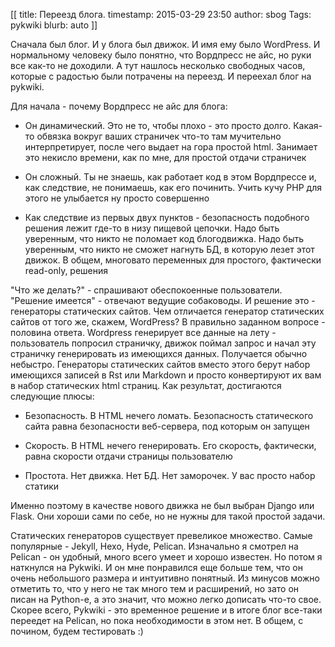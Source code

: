 [[
title: Переезд блога.
timestamp: 2015-03-29 23:50
author: sbog
Tags: pykwiki
blurb: auto
]]

Сначала был блог. И у блога был движок. И имя ему было WordPress. И нормальному
человеку было понятно, что Вордпресс не айс, но руки все как-то не доходили. А
тут нашлось несколько свободных часов, которые с радостью были потрачены на
переезд. И переехал блог на pykwiki.

Для начала - почему Вордпресс не айс для блога:

* Он динамический. Это не то, чтобы плохо - это просто долго. Какая-то обвязка
вокруг ваших страничек что-то там мучительно интерпретирует, после чего выдает
на гора простой html. Занимает это некисло времени, как по мне, для простой
отдачи страничек

* Он сложный. Ты не знаешь, как работает код в этом Вордпрессе и, как следствие,
не понимаешь, как его починить. Учить кучу PHP для этого не улыбается ну
просто совершенно

* Как следствие из первых двух пунктов - безопасность подобного решения лежит
где-то в низу пищевой цепочки. Надо быть уверенным, что никто не поломает код
блогодвижка. Надо быть уверенным, что никто не сможет нагнуть БД, в которую
лезет этот движок. В общем, многовато переменных для простого, фактически
read-only, решения


"Что же делать?" - спрашивают обеспокоенные пользователи. "Решение имеется" - 
отвечают ведущие собаководы. И решение это - генераторы статических сайтов.
Чем отличается генератор статических сайтов от того же, скажем, WordPress? В
правильно заданном вопросе - половина ответа. Wordpress генерирует все данные
на лету - пользователь попросил страничку, движок поймал запрос и начал эту
страничку генерировать из имеющихся данных. Получается обычно небыстро.
Генераторы статических сайтов вместо этого берут набор имеющихся записей в 
Rst или Markdown и просто конвертируют их вам в набор статических html страниц.
Как результат, достигаются следующие плюсы:

* Безопасность. В HTML нечего ломать. Безопасность статического сайта равна
безопасности веб-сервера, под которым он запущен

* Скорость. В HTML нечего генерировать. Его скорость, фактически, равна
скорости отдачи страницы пользователю

* Простота. Нет движка. Нет БД. Нет заморочек. У вас просто набор статики

Именно поэтому в качестве нового движка не был выбран Django или Flask. Они
хороши сами по себе, но не нужны для такой простой задачи.

Статических генераторов существует превеликое множество. Самые популярные -
Jekyll, Hexo, Hyde, Pelican. Изначально я смотрел на Pelican - он удобный,
много всего умеет и хорошо известен. Но потом я наткнулся на Pykwiki. И он
мне понравился еще больше тем, что он очень небольшого размера и интуитивно
понятный. Из минусов можно отметить то, что у него не так много тем и
расширений, но зато он писан на Python-е, а это значит, что можно легко
дописать что-то свое.
Скорее всего, Pykwiki - это временное решение и в итоге блог все-таки переедет
на Pelican, но пока необходимости в этом нет. В общем, с почином, будем 
тестировать :)
